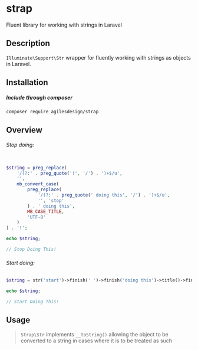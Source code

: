 # strap
Fluent library for working with strings in Laravel

## Description
`Illuminate\Support\Str` wrapper for fluently working with strings as objects in Laravel. 

## Installation

##### Include through composer

`composer require agilesdesign/strap`

## Overview
###### Stop doing:
```php

$string = preg_replace(
    '/(?:' . preg_quote('!', '/') . ')+$/u',
    '',
    mb_convert_case(
        preg_replace(
            '/(?:' . preg_quote(' doing this', '/') . ')+$/u',
            '', 'stop'
        ) . ' doing this',
        MB_CASE_TITLE,
        'UTF-8'
    )
) . '!';

echo $string;

// Stop Doing This!
```

###### Start doing:
```php
$string = str('start')->finish(' ')->finish('doing this')->title()->finish('!');

echo $string;

// Start Doing This!
```

## Usage
> `Strap\Str` implements `__toString()` allowing the object to be converted to a string in cases where it is to be treated as such

